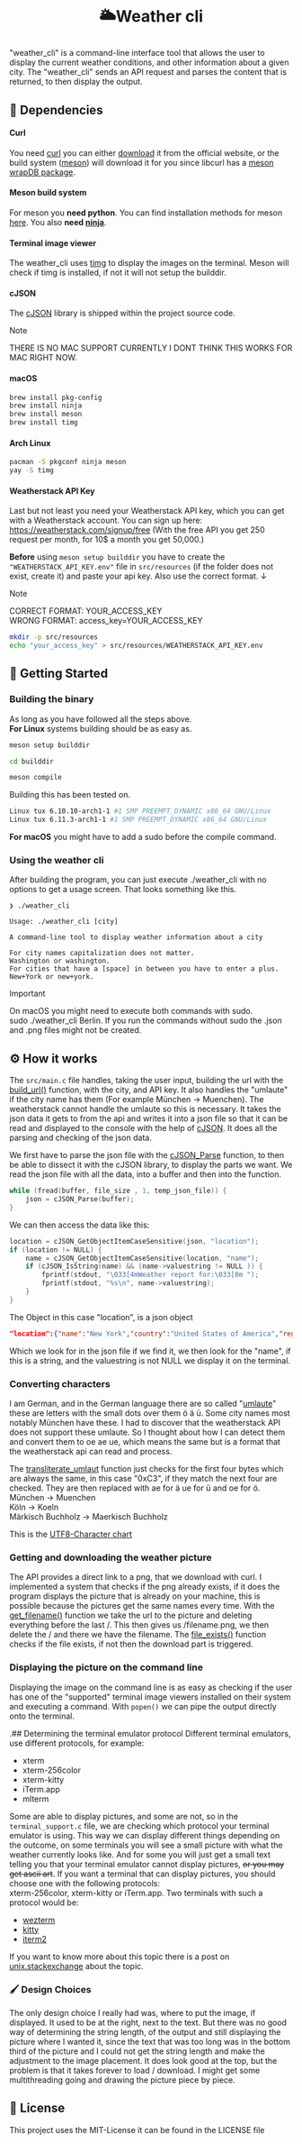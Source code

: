 
<h1>
    <p align="center">
        🌥️Weather cli 
    </p>
</h1>

"weather_cli" is a command-line interface tool that allows the user to display the current weather conditions, and other information about a given city. The "weather_cli" sends
an API request and parses the content that is returned, to then display the output. 

## 🔗 Dependencies
#### Curl
You need [curl](https://curl.se) you can either [download](https://curl.se/download.html) it from the official website, or the build system ([meson](https://mesonbuild.com/index.html)) will download it for you since libcurl has a [meson wrapDB package](https://mesonbuild.com/Wrapdb-projects.html).

#### Meson build system
For meson you **need python**. You can find installation methods for meson [here](https://mesonbuild.com/Getting-meson.html).
You also **need [ninja](https://ninja-build.org/)**.

#### Terminal image viewer
The weather_cli uses [timg](https://github.com/hzeller/timg/) to display the images on the terminal. Meson will check if timg is installed, if not it will not setup the builddir.

#### cJSON
The [cJSON](https://github.com/DaveGamble/cJSON?tab=MIT-1-ov-file#readme) library is shipped within the project source code.

> [!NOTE]
> THERE IS NO MAC SUPPORT CURRENTLY I DONT THINK THIS WORKS FOR MAC RIGHT NOW.
#### macOS
```zsh
brew install pkg-config
brew install ninja
brew install meson
brew install timg
```
#### Arch Linux
```bash
pacman -S pkgconf ninja meson
yay -S timg
```

#### Weatherstack API Key

Last but not least you need your Weatherstack API key, which you can get with a Weatherstack account.
You can sign up here: https://weatherstack.com/signup/free
(With the free API you get 250 request per month, for 10$ a month you get 50,000.)

**Before** using ```meson setup builddir``` you have to create the `"WEATHERSTACK_API_KEY.env"`
file in `src/resources` (if the folder does not exist, create it) and paste your api key.
Also use the correct format. ↓

> [!NOTE]
> CORRECT FORMAT: YOUR_ACCESS_KEY  
> WRONG FORMAT: access_key=YOUR_ACCESS_KEY

```bash
mkdir -p src/resources
echo "your_access_key" > src/resources/WEATHERSTACK_API_KEY.env
```

## 🚀 Getting Started
###  Building the binary
As long as you have followed all the steps above.  
**For Linux** systems building should be as easy as.
```bash
meson setup builddir

cd builddir

meson compile
```

Building this has been tested on.
```bash
Linux tux 6.10.10-arch1-1 #1 SMP PREEMPT_DYNAMIC x86_64 GNU/Linux
Linux tux 6.11.3-arch1-1 #1 SMP PREEMPT_DYNAMIC x86_64 GNU/Linux
```

**For macOS** you might have to add a sudo before the compile command.

<!-- ### Installing the cli -->
<!-- > [!IMPORTANT] -->
<!-- > I DO NOT RECOMMEND IT. AND I WILL NOT HELP TROUBLESHOOT. -->
<!---->
<!-- If you still choose to install, I will not be able help you troubleshoot.   -->
<!-- I _might_ work on getting this ready, but no promises made.   -->
<!-- You can uncomment the following line in the ```meson.build``` file. -->
<!---->
<!-- ```build -->
<!-- executable( -->
<!--   meson.project_name(), -->
<!--   ['src/main.c', 'src/terminal_support.c', 'src/cJSON.c', 'src/image_to_ascii.c', 'src/terminal_display_picture.c'], -->
<!--   dependencies: [curL_deps], -->
<!--   include_directories: inc_dir, -->
<!--   link_with: lib, -->
<!--   build_by_default: true, -->
<!--  -> install: true <- -->
<!--  -> install_dir: 'your/destination/path' <- -->
<!-- ) -->
<!-- ``` -->
<!-- ```bash -->
<!-- meson install -->
<!-- ``` -->
<!---->
<!-- This will install the cli to the default path. You can also set a custom path. -->
<!---->
<!-- If you want to read more about meson install you can read here [here](https://mesonbuild.com/Installing.html). -->
<!---->
###  Using the weather cli

After building the program, you can just execute ./weather_cli
with no options to get a usage screen. That looks something like this.

```
❯ ./weather_cli

Usage: ./weather_cli [city]

A command-line tool to display weather information about a city

For city names capitalization does not matter.
Washington or washington.
For cities that have a [space] in between you have to enter a plus.
New+York or new+york.
```

> [!Important]
> On macOS you might need to execute both commands with sudo.  
> sudo ./weather_cli Berlin.
> If you run the commands without sudo the .json and .png files might not be created.

## ⚙️ How it works

The ```src/main.c``` file handles, taking the user input, building the url with the [build_url()](https://github.com/Landixbtw/weather_cli/blob/main/src/main.c) function, with the city, and API key. It also handles the "umlaute" if the city name 
has them (For example München -> Muenchen). The weatherstack cannot handle the umlaute so this is necessary.
It takes the json data it gets to from the api and writes it into a json file so that it can be read and displayed to the console with the help of [cJSON](https://github.com/DaveGamble/cJSON). 
It does all the parsing and checking of the json data.

We first have to parse the json file with the [cJSON_Parse](https://github.com/DaveGamble/cJSON/blob/master/cJSON.c#L1195) function, to then be able to dissect it with the cJSON library, to display the parts we want. We read the json file with all the data, into a buffer and then into the function.
```c
while (fread(buffer, file_size , 1, temp_json_file)) {
    json = cJSON_Parse(buffer);
}
```
We can then access the data like this:
```c
location = cJSON_GetObjectItemCaseSensitive(json, "location");
if (location != NULL) {
    name = cJSON_GetObjectItemCaseSensitive(location, "name");
    if (cJSON_IsString(name) && (name->valuestring != NULL )) {
        fprintf(stdout, "\033[4mWeather report for:\033[0m ");
        fprintf(stdout, "%s\n", name->valuestring);
    }
}
```

The Object in this case "location", is a json object 
```json
"location":{"name":"New York","country":"United States of America","region":"New York","lat":"40.714","lon":"-74.006","timezone_id":"America\/New_York","localtime":"2024-10-19 18:51","localtime_epoch":1729363860,"utc_offset":"-4.0"}
```

Which we look for in the json file if we find it, we then look for the "name", 
if this is a string, and the valuestring is not NULL we display it on the terminal.

### Converting characters

I am German, and in the German language there are so called "[umlaute](https://en.wikipedia.org/wiki/Umlaut_%28linguistics%29)" these are letters with the small dots over them ö ä ü. Some city names most notably München have these. I had to discover that the weatherstack API does not support these umlaute.
So I thought about how I can detect them and convert them to oe ae ue, which means the same but is a format that the weatherstack api can read and process.

The [transliterate_umlaut]() function just checks for the first four bytes which are always the same, in this case "0xC3", if they match the next four are checked. 
They are then replaced with ae for ä ue for ü and oe for ö.  
München -> Muenchen  
Köln -> Koeln  
Märkisch Buchholz -> Maerkisch Buchholz  

This is the [UTF8-Character chart](https://www.utf8-zeichentabelle.de/unicode-utf8-table.pl?start=128&utf8=0x)

### Getting and downloading the weather picture  <!-- (terminal_display_picture.c) -->

The API provides a direct link to a png, that we download with curl. I implemented a system that checks if the png already exists,
if it does the program displays the picture that is already on your machine, this is possible because the pictures get the same names every time. 
With the [get_filename()](https://github.com/Landixbtw/weather_cli/blob/main/src/terminal_display_picture.c#L241) function we take the url to the picture and deleting everything before 
the last /. This then gives us /filename.png, 
we then delete the / and there we have the filename. The [file_exists()](https://github.com/Landixbtw/weather_cli/blob/main/src/terminal_display_picture.c#L241)
function checks if the file exists, if not then the download part is triggered.

### Displaying the picture on the command line

Displaying the image on the command line is as easy as checking if the user has one of the
"supported" terminal image viewers installed on their system and executing a command.
With ```popen()``` we can pipe the output directly onto the terminal.


.## Determining the terminal emulator protocol <!-- (terminal_support.c) -->
Different terminal emulators, use different protocols, for example:
- xterm
- xterm-256color
- xterm-kitty
- iTerm.app
- mlterm  

Some are able to display pictures, and some are not, so in the ```terminal_support.c``` file,
we are checking which protocol your terminal emulator is using.
This way we can display different things depending on the outcome, on some terminals you will see a small picture with what the weather currently looks like.
And for some you will just get a small text telling you that your terminal emulator cannot display pictures, <del>or you may get ascii art</del>.
If you want a terminal that can display pictures, you should choose one with the following protocols:   
xterm-256color, xterm-kitty or iTerm.app.
Two terminals with such a protocol would be:
- [wezterm](https://wezfurlong.org/wezterm/index.html)
- [kitty](https://sw.kovidgoyal.net/kitty/)
- [iterm2](https://iterm2.com/downloads.html)
  
If you want to know more about this topic there is a post on [unix.stackexchange](https://unix.stackexchange.com/questions/5800/what-protocol-standard-is-used-by-terminals) about 
the topic.
### 🖌️ Design Choices

The only design choice I really had was, where to put the image, if displayed. It used to be at the right, next to the text. But there was no good way of determining the string 
length, of the output and still displaying the picture where I wanted it, since the text that was too long was in the bottom third of the picture and I could not get the string 
length and make the adjustment to the image placement. It does look good at the top, but the problem is that it takes forever to load / download. I might get some multithreading 
going and drawing the picture piece by piece. 


<!-- TODO:
    - Make more code comments ?
    - https://stackoverflow.com/questions/5134891/how-do-i-use-valgrind-to-find-memory-leaks
    - If not weatherstack api key file detected, ask user for api key, and make file echo the key, into the file
--> 

## 📃 License
This project uses the MIT-License it can be found in the LICENSE file
